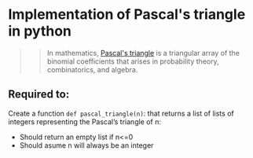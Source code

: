 # Implementation of Pascal's triangle in python

> > In mathematics, [Pascal's triangle](https://www.mathsisfun.com/pascals-triangle.html) is a triangular array of the binomial coefficients that arises in probability theory, combinatorics, and algebra.

## Required to:

Create a function `def pascal_triangle(n)`: that returns a list of lists of integers representing the Pascal’s triangle of n:

- Should return an empty list if n<=0
- Should asume n will always be an integer
